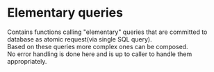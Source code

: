 # Elementary queries

Contains functions calling "elementary" queries that are committed to database as atomic request(via single SQL query).<br>
Based on these queries more complex ones can be composed.<br>
No error handling is done here and is up to caller to handle them appropriately.<br>
